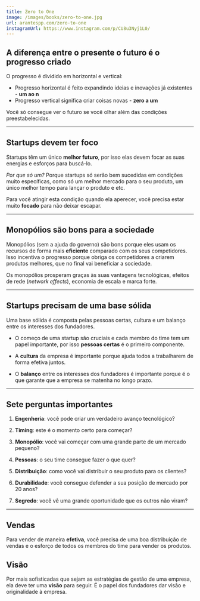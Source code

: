 ```yaml
---
title: Zero to One
image: /images/books/zero-to-one.jpg
url: arantespp.com/zero-to-one
instagramUrl: https://www.instagram.com/p/CU8u3Nyj1L0/
---
```


## A diferença entre o presente o futuro é o progresso criado

O progresso é dividido em horizontal e vertical:

- Progresso horizontal é feito expandindo ideias e inovações já existentes - **um ao n**
- Progresso vertical significa criar coisas novas - **zero a um**

Você só consegue ver o futuro se você olhar além das condições preestabelecidas.

---

## Startups devem ter foco

Startups têm um único **melhor futuro**, por isso elas devem focar as suas energias e esforços para buscá-lo.

_Por que só um?_ Porque startups só serão bem sucedidas em condições muito específicas, como só um melhor mercado para o seu produto, um único melhor tempo para lançar o produto e etc.

Para você atingir esta condição quando ela aperecer, você precisa estar muito **focado** para não deixar escapar.

---

## Monopólios são bons para a sociedade

Monopólios (sem a ajuda do governo) são bons porque eles usam os recursos de forma mais **eficiente** comparado com os seus competidores. Isso incentiva o progresso porque obriga os competidores a criarem produtos melhores, que no final vai beneficiar a sociedade.

Os monopólios prosperam graças às suas vantagens tecnológicas, efeitos de rede (_network effects_), economia de escala e marca forte.

---

## Startups precisam de uma base sólida

Uma base sólida é composta pelas pessoas certas, cultura e um balanço entre os interesses dos fundadores.

- O começo de uma startup são cruciais e cada membro do time tem um papel importante, por isso **pessoas certas** é o primeiro componente.

- A **cultura** da empresa é importante porque ajuda todos a trabalharem de forma efetiva juntos.

- O **balanço** entre os interesses dos fundadores é importante porque é o que garante que a empresa se matenha no longo prazo.

---

## Sete perguntas importantes

1. **Engenheria**: você pode criar um verdadeiro avanço tecnológico?

1. **Timing**: este é o momento certo para começar?

1. **Monopólio**: você vai começar com uma grande parte de um mercado pequeno?

1. **Pessoas**: o seu time consegue fazer o que quer?

1. **Distribuição**: como você vai distribuir o seu produto para os clientes?

1. **Durabilidade**: você consegue defender a sua posição de mercado por 20 anos?

1. **Segredo**: você vê uma grande oportunidade que os outros não viram?

---

## Vendas

Para vender de maneira **efetiva**, você precisa de uma boa distribuição de vendas e o esforço de todos os membros do time para vender os produtos.

## Visão

Por mais sofisticadas que sejam as estratégias de gestão de uma empresa, ela deve ter uma **visão** para seguir. É o papel dos fundadores dar visão e originalidade à empresa.
